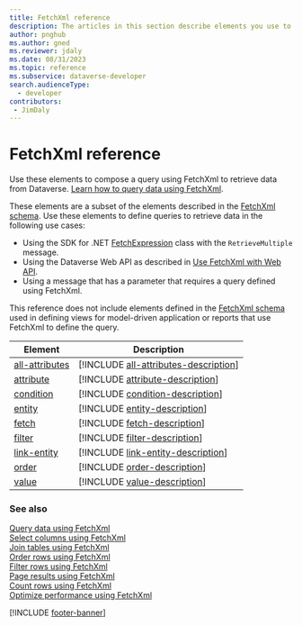 ```yaml
---
title: FetchXml reference
description: The articles in this section describe elements you use to compose a query using FetchXml. FetchXml is a proprietary XML based language that is used in Microsoft Dataverse to retrieve data.
author: pnghub
ms.author: gned
ms.reviewer: jdaly
ms.date: 08/31/2023
ms.topic: reference
ms.subservice: dataverse-developer
search.audienceType: 
  - developer
contributors:
 - JimDaly
---
```

# FetchXml reference

Use these elements to compose a query using FetchXml to retrieve data from Dataverse. [Learn how to query data using FetchXml](../overview.md).

These elements are a subset of the elements described in the [FetchXml schema](../../fetchxml-schema.md). Use these elements to define queries to retrieve data in the following use cases:

- Using the SDK for .NET [FetchExpression](xref:Microsoft.Xrm.Sdk.Query.FetchExpression) class with the `RetrieveMultiple` message.
- Using the Dataverse Web API as described in [Use FetchXml with Web API](../../webapi/use-fetchxml-web-api.md).
- Using a message that has a parameter that requires a query defined using FetchXml.

This reference does not include elements defined in the [FetchXml schema](../../fetchxml-schema.md) used in defining views for model-driven application or reports that use FetchXml to define the query.


|Element|Description|
|---|---|
|[all-attributes](all-attributes.md)|[!INCLUDE [all-attributes-description](includes/all-attributes-description.md)]|
|[attribute](attribute.md)|[!INCLUDE [attribute-description](includes/attribute-description.md)]|
|[condition](condition.md)|[!INCLUDE [condition-description](includes/condition-description.md)]|
|[entity](entity.md)|[!INCLUDE [entity-description](includes/entity-description.md)]|
|[fetch](fetch.md)|[!INCLUDE [fetch-description](includes/fetch-description.md)]|
|[filter](filter.md)|[!INCLUDE [filter-description](includes/filter-description.md)]|
|[link-entity](link-entity.md)|[!INCLUDE [link-entity-description](includes/link-entity-description.md)]|
|[order](order.md)|[!INCLUDE [order-description](includes/order-description.md)]|
|[value](value.md)|[!INCLUDE [value-description](includes/value-description.md)]|

### See also

[Query data using FetchXml](../overview.md)  
[Select columns using FetchXml](../select-columns.md)  
[Join tables using FetchXml](../join-tables.md)  
[Order rows using FetchXml](../order-rows.md)  
[Filter rows using FetchXml](../filter-rows.md)  
[Page results using FetchXml](../page-results.md)  
[Count rows using FetchXml](../count-rows.md)  
[Optimize performance using FetchXml](../optimize-performance.md)

[!INCLUDE [footer-banner](../../../../includes/footer-banner.md)]
